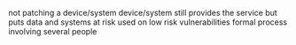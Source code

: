 not patching a device/system
device/system still provides the service but puts data and systems at risk
used on low risk vulnerabilities
formal process involving several people